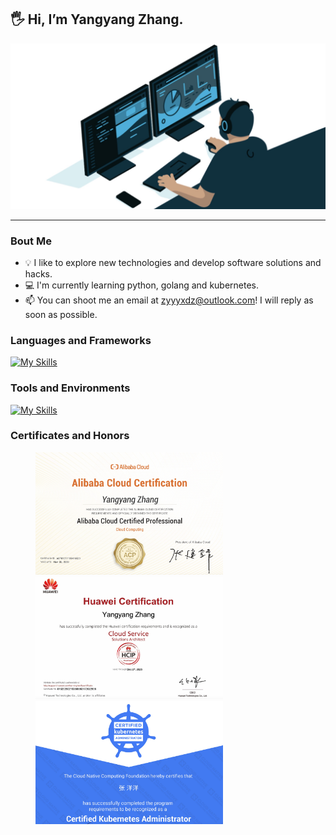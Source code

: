 ## :raised_hand_with_fingers_splayed: Hi, I’m Yangyang Zhang.

<img width="1000" alt="zhangyy" src="data/zhangyy.jpg">

------

### Bout Me

- :bulb: I like to explore new technologies and develop software solutions and hacks.
- :computer: I'm currently learning python, golang and kubernetes.
- :mailbox: You can shoot me an email at zyyyxdz@outlook.com! I will reply as soon as possible.



### Languages and Frameworks

[![My Skills](https://skillicons.dev/icons?i=git,docker,python,django,go,kubernetes)](https://skillicons.dev)



### Tools and Environments

[![My Skills](https://skillicons.dev/icons?i=linux,vim,md,vscode,redis,mysql)](https://skillicons.dev)



### Certificates and Honors

<figure>
<img src="data/cert-aliyun.jpg" width=300/>
<img src="data/cert-huawei.jpg" width=300/>
<img src="data/cert-cka.jpg" width=300/>
</figure>
